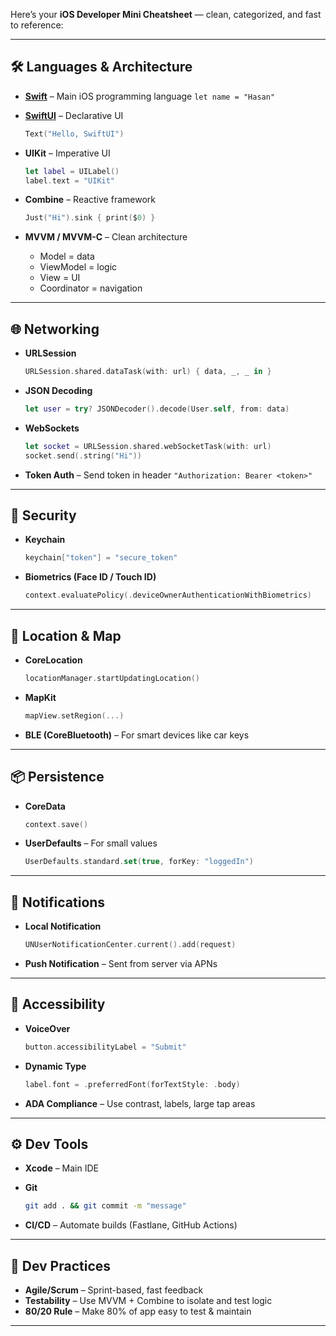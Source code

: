 
Here’s your **iOS Developer Mini Cheatsheet** — clean, categorized, and fast to reference:

---

## 🛠️ Languages & Architecture

* **[Swift](https://github.com/hasanzaidi-lab/MarketingStuff/blob/main/ReadmeNotes/SwiftReadme.md#-optionals)** – Main iOS programming language
  `let name = "Hasan"`

* **[SwiftUI](https://github.com/hasanzaidi-lab/MarketingStuff/blob/main/ReadmeNotes/SwiftUIReadme.md#-swiftui-fundamentals)** – Declarative UI

  ```swift
  Text("Hello, SwiftUI")
  ```

* **UIKit** – Imperative UI

  ```swift
  let label = UILabel()
  label.text = "UIKit"
  ```

* **Combine** – Reactive framework

  ```swift
  Just("Hi").sink { print($0) }
  ```

* **MVVM / MVVM-C** – Clean architecture

  * Model = data
  * ViewModel = logic
  * View = UI
  * Coordinator = navigation

---

## 🌐 Networking

* **URLSession**

  ```swift
  URLSession.shared.dataTask(with: url) { data, _, _ in }
  ```

* **JSON Decoding**

  ```swift
  let user = try? JSONDecoder().decode(User.self, from: data)
  ```

* **WebSockets**

  ```swift
  let socket = URLSession.shared.webSocketTask(with: url)
  socket.send(.string("Hi"))
  ```

* **Token Auth** – Send token in header
  `"Authorization: Bearer <token>"`

---

## 🔐 Security

* **Keychain**

  ```swift
  keychain["token"] = "secure_token"
  ```

* **Biometrics (Face ID / Touch ID)**

  ```swift
  context.evaluatePolicy(.deviceOwnerAuthenticationWithBiometrics)
  ```

---

## 📍 Location & Map

* **CoreLocation**

  ```swift
  locationManager.startUpdatingLocation()
  ```

* **MapKit**

  ```swift
  mapView.setRegion(...)
  ```

* **BLE (CoreBluetooth)** – For smart devices like car keys

---

## 📦 Persistence

* **CoreData**

  ```swift
  context.save()
  ```

* **UserDefaults** – For small values

  ```swift
  UserDefaults.standard.set(true, forKey: "loggedIn")
  ```

---

## 🔔 Notifications

* **Local Notification**

  ```swift
  UNUserNotificationCenter.current().add(request)
  ```

* **Push Notification** – Sent from server via APNs

---

## 🧩 Accessibility

* **VoiceOver**

  ```swift
  button.accessibilityLabel = "Submit"
  ```

* **Dynamic Type**

  ```swift
  label.font = .preferredFont(forTextStyle: .body)
  ```

* **ADA Compliance** – Use contrast, labels, large tap areas

---

## ⚙️ Dev Tools

* **Xcode** – Main IDE

* **Git**

  ```bash
  git add . && git commit -m "message"
  ```

* **CI/CD** – Automate builds (Fastlane, GitHub Actions)

---

## 🧠 Dev Practices

* **Agile/Scrum** – Sprint-based, fast feedback
* **Testability** – Use MVVM + Combine to isolate and test logic
* **80/20 Rule** – Make 80% of app easy to test & maintain

---

